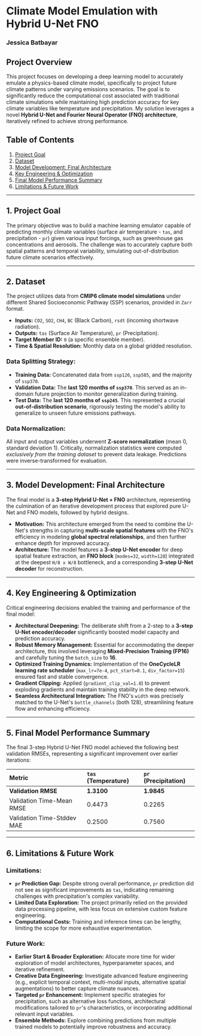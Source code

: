 # Climate Model Emulation with Hybrid U-Net FNO

### Jessica Batbayar

## Project Overview

This project focuses on developing a deep learning model to accurately emulate a physics-based climate model, specifically to project future climate patterns under varying emissions scenarios. The goal is to significantly reduce the computational cost associated with traditional climate simulations while maintaining high prediction accuracy for key climate variables like temperature and precipitation. My solution leverages a novel **Hybrid U-Net and Fourier Neural Operator (FNO) architecture**, iteratively refined to achieve strong performance.

## Table of Contents

1.  [Project Goal](#1-project-goal)
2.  [Dataset](#2-dataset)
3.  [Model Development: Final Architecture](#3-model-development-final-architecture)
4.  [Key Engineering & Optimization](#4-key-engineering--optimization)
5.  [Final Model Performance Summary](#5-final-model-performance-summary)
6.  [Limitations & Future Work](#6-limitations--future-work)

---

## 1. Project Goal

The primary objective was to build a machine learning emulator capable of predicting monthly climate variables (surface air temperature - `tas`, and precipitation - `pr`) given various input forcings, such as greenhouse gas concentrations and aerosols. The challenge was to accurately capture both spatial patterns and temporal variability, simulating out-of-distribution future climate scenarios effectively.

---

## 2. Dataset

The project utilizes data from **CMIP6 climate model simulations** under different Shared Socioeconomic Pathway (SSP) scenarios, provided in `Zarr` format.

* **Inputs:** `CO2`, `SO2`, `CH4`, `BC` (Black Carbon), `rsdt` (incoming shortwave radiation).
* **Outputs:** `tas` (Surface Air Temperature), `pr` (Precipitation).
* **Target Member ID:** `0` (a specific ensemble member).
* **Time & Spatial Resolution:** Monthly data on a global gridded resolution.

### Data Splitting Strategy:

* **Training Data:** Concatenated data from `ssp126`, `ssp585`, and the majority of `ssp370`.
* **Validation Data:** The **last 120 months of `ssp370`**. This served as an in-domain future projection to monitor generalization during training.
* **Test Data:** The **last 120 months of `ssp245`**. This represented a crucial **out-of-distribution scenario**, rigorously testing the model's ability to generalize to unseen future emissions pathways.

### Data Normalization:

All input and output variables underwent **Z-score normalization** (mean 0, standard deviation 1). Critically, normalization statistics were computed *exclusively from the training dataset* to prevent data leakage. Predictions were inverse-transformed for evaluation.

---

## 3. Model Development: Final Architecture

The final model is a **3-step Hybrid U-Net + FNO** architecture, representing the culmination of an iterative development process that explored pure U-Net and FNO models, followed by hybrid designs.

* **Motivation:** This architecture emerged from the need to combine the U-Net's strengths in capturing **multi-scale spatial features** with the FNO's efficiency in modeling **global spectral relationships**, and then further enhance depth for improved accuracy.
* **Architecture:** The model features a **3-step U-Net encoder** for deep spatial feature extraction, an **FNO block** (`modes=32`, `width=128`) integrated at the deepest `H/8 x W/8` bottleneck, and a corresponding **3-step U-Net decoder** for reconstruction.

---

## 4. Key Engineering & Optimization

Critical engineering decisions enabled the training and performance of the final model:

* **Architectural Deepening:** The deliberate shift from a 2-step to a **3-step U-Net encoder/decoder** significantly boosted model capacity and prediction accuracy.
* **Robust Memory Management:** Essential for accommodating the deeper architecture, this involved leveraging **Mixed-Precision Training (FP16)** and carefully tuning the `batch_size` to **16**.
* **Optimized Training Dynamics:** Implementation of the **OneCycleLR learning rate scheduler** (`max_lr=7e-4`, `pct_start=0.1`, `div_factor=15`) ensured fast and stable convergence.
* **Gradient Clipping:** Applied (`gradient_clip_val=1.0`) to prevent exploding gradients and maintain training stability in the deep network.
* **Seamless Architectural Integration:** The FNO's `width` was precisely matched to the U-Net's `bottle_channels` (both 128), streamlining feature flow and enhancing efficiency.

---

## 5. Final Model Performance Summary

The final 3-step Hybrid U-Net FNO model achieved the following best validation RMSEs, representing a significant improvement over earlier iterations:

| Metric                          | `tas` (Temperature) | `pr` (Precipitation) |
| :------------------------------ | :------------------ | :------------------- |
| **Validation RMSE** | **1.3100** | **1.9845** |
| Validation Time-Mean RMSE       | 0.4473              | 0.2265               |
| Validation Time-Stddev MAE      | 0.2500              | 0.7560               |

---

## 6. Limitations & Future Work

### Limitations:

* **`pr` Prediction Gap:** Despite strong overall performance, `pr` prediction did not see as significant improvements as `tas`, indicating remaining challenges with precipitation's complex variability.
* **Limited Data Exploration:** The project primarily relied on the provided data processing pipeline, with less focus on extensive custom feature engineering.
* **Computational Costs:** Training and inference times can be lengthy, limiting the scope for more exhaustive experimentation.

### Future Work:

* **Earlier Start & Broader Exploration:** Allocate more time for wider exploration of model architectures, hyperparameter spaces, and iterative refinement.
* **Creative Data Engineering:** Investigate advanced feature engineering (e.g., explicit temporal context, multi-modal inputs, alternative spatial augmentations) to better capture climate nuances.
* **Targeted `pr` Enhancement:** Implement specific strategies for precipitation, such as alternative loss functions, architectural modifications tailored to `pr`'s characteristics, or incorporating additional relevant input variables.
* **Ensemble Methods:** Explore combining predictions from multiple trained models to potentially improve robustness and accuracy.
